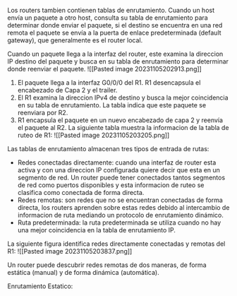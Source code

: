 Los routers tambien contienen tablas de enrutamiento. Cuando un host envía un paquete a otro host, consulta su tabla de enrutamiento para determinar donde enviar el paquete, si el destino se encuentra en una red remota el paquete se envía a la puerta de enlace predeterminada (default gateway), que generalmente es el router local.

Cuando un paquete llega a la interfaz del router, este examina la direccion IP destino del paquete y busca en su tabla de enrutamiento para determinar donde reenviar el paquete. 
![[Pasted image 20231105202913.png]]
1. El paquete llega a la interfaz G0/0/0 del R1. R1 desencapsula el encabezado de Capa 2 y el trailer.
2. El R1 examina la direccion IPv4 de destino y busca la mejor coincidencia en su tabla de enrutamiento. La tabla indica que este paquete se reenviara por R2.
3. R1 encapsula el paquete en un nuevo encabezado de capa 2 y reenvía el paquete al R2.
La siguiente tabla muestra la informacion de la tabla de ruteo de R1:
![[Pasted image 20231105203205.png]]

Las tablas de enrutamiento almacenan tres tipos de entrada de rutas:
- Redes conectadas directamente: cuando una interfaz de router esta activa y con una direccion IP configurada quiere decir que esta en un segmento de red. Un router puede tener conectados tantos segmentos de red como puertos disponibles y esta informacion de ruteo se clasifica como conectada de forma directa.
- Redes remotas: son redes que no se encuentran conectadas de forma directa, los routers aprenden sobre estas redes debido al intercambio de informacion de ruta mediando un protocolo de enrutamiento dinámico.
- Ruta predeterminada: la ruta predeterminada se utiliza cuando no hay una mejor coincidencia en la tabla de enrutamiento IP.

La siguiente figura identifica redes directamente conectadas y remotas del R1:
![[Pasted image 20231105203837.png]]

Un router puede descubrir redes remotas de dos maneras, de forma estática (manual) y de forma dinámica (automática).

Enrutamiento Estatico:

